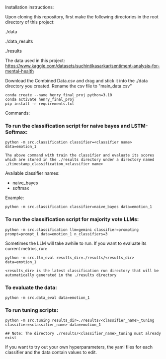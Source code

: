 Installation instructions:

Upon cloning this repository, first make the following directories in the root directory of this project:

./data

./data_results

./results

The data used in this project: https://www.kaggle.com/datasets/suchintikasarkar/sentiment-analysis-for-mental-health

Download the Combined Data.csv and drag and stick it into the ./data directory you created. Rename the csv file to "main_data.csv"

```
conda create --name henry_final_proj python=3.10
conda activate henry_final_proj
pip install -r requirements.txt
```

Commands:

### To run the classification script for naive bayes and LSTM-Softmax:

```
python -m src.classification classifier=<classifier name> data=emotion_1
```

`The above command with train the classifier and evaluate its scores which are stored in the ./results directory under a directory named ./timestamp_classification_<classifier name>`

Available classifier names:
- naive_bayes
- softmax

Example:

```
python -m src.classification classifier=naive_bayes data=emotion_1
```

### To run the classification script for majority vote LLMs:

```
python -m src.classification llm=gemini classifier=prompting prompt=prompt_1 data=emotion_1 n_classifiers=3
```

Sometimes the LLM will take awhile to run. If you want to evaluate its current metrics, run:

```
python -m src.llm_eval results_dir=./results/<results_dir> data=emotion_1
```

`<results_dir> is the latest classification run directory that will be automatically generated in the ./results directory`

### To evaluate the data:

```
python -m src.data_eval data=emotion_1
```

### To run tuning scripts:

```
python -m src.tuning results_dir=./results/<classifier_name>_tuning classifier=<classifier_name> data=emotion_1
```

`## Note: The directory ./results/<classifier_name>_tuning must already exist`

If you want to try out your own hyperparameters, the yaml files for each classifier and the data contain values to edit.
